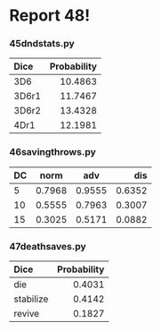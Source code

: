 # Report 48!

### 45dndstats.py

| Dice | Probability |
|:-----|----:|
| 3D6 | 10.4863 |
| 3D6r1  | 11.7467 |
| 3D6r2 | 13.4328 |
| 4Dr1 | 12.1981 |

### 46savingthrows.py

| DC | norm | adv | dis|
|:-----|----|----|----:|
| 5 | 0.7968 | 0.9555 | 0.6352 |
| 10  | 0.5555 | 0.7963 | 0.3007 |
| 15 | 0.3025 | 0.5171 | 0.0882 |

### 47deathsaves.py

| Dice | Probability |
|:-----|----:|
| die | 0.4031 |
| stabilize  | 0.4142 |
| revive | 0.1827 |
